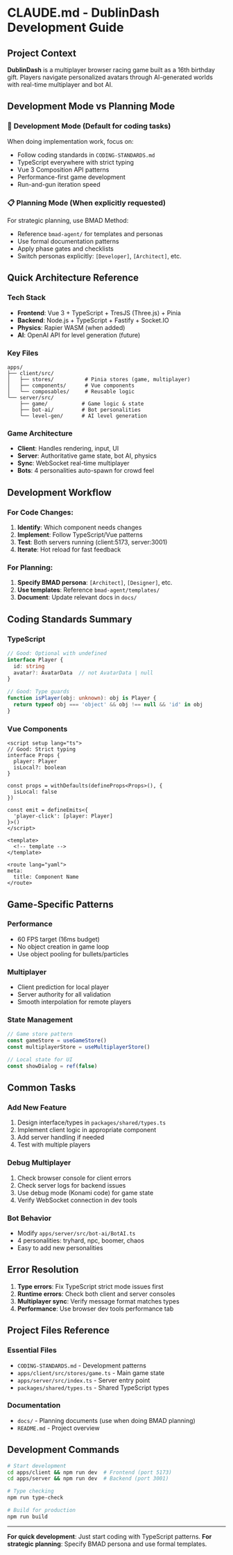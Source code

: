 # CLAUDE.md - DublinDash Development Guide

## Project Context

**DublinDash** is a multiplayer browser racing game built as a 16th birthday gift. Players navigate personalized avatars through AI-generated worlds with real-time multiplayer and bot AI.

## Development Mode vs Planning Mode

### 🚀 **Development Mode** (Default for coding tasks)
When doing implementation work, focus on:
- Follow coding standards in `CODING-STANDARDS.md`
- TypeScript everywhere with strict typing
- Vue 3 Composition API patterns
- Performance-first game development
- Run-and-gun iteration speed

### 📋 **Planning Mode** (When explicitly requested)
For strategic planning, use BMAD Method:
- Reference `bmad-agent/` for templates and personas
- Use formal documentation patterns
- Apply phase gates and checklists
- Switch personas explicitly: `[Developer]`, `[Architect]`, etc.

## Quick Architecture Reference

### Tech Stack
- **Frontend**: Vue 3 + TypeScript + TresJS (Three.js) + Pinia
- **Backend**: Node.js + TypeScript + Fastify + Socket.IO
- **Physics**: Rapier WASM (when added)
- **AI**: OpenAI API for level generation (future)

### Key Files
```
apps/
├── client/src/
│   ├── stores/          # Pinia stores (game, multiplayer)
│   ├── components/      # Vue components
│   └── composables/     # Reusable logic
└── server/src/
    ├── game/           # Game logic & state
    ├── bot-ai/         # Bot personalities
    └── level-gen/      # AI level generation
```

### Game Architecture
- **Client**: Handles rendering, input, UI
- **Server**: Authoritative game state, bot AI, physics
- **Sync**: WebSocket real-time multiplayer
- **Bots**: 4 personalities auto-spawn for crowd feel

## Development Workflow

### For Code Changes:
1. **Identify**: Which component needs changes
2. **Implement**: Follow TypeScript/Vue patterns
3. **Test**: Both servers running (client:5173, server:3001)
4. **Iterate**: Hot reload for fast feedback

### For Planning:
1. **Specify BMAD persona**: `[Architect]`, `[Designer]`, etc.
2. **Use templates**: Reference `bmad-agent/templates/`
3. **Document**: Update relevant docs in `docs/`

## Coding Standards Summary

### TypeScript
```typescript
// Good: Optional with undefined
interface Player {
  id: string
  avatar?: AvatarData  // not AvatarData | null
}

// Good: Type guards
function isPlayer(obj: unknown): obj is Player {
  return typeof obj === 'object' && obj !== null && 'id' in obj
}
```

### Vue Components
```vue
<script setup lang="ts">
// Good: Strict typing
interface Props {
  player: Player
  isLocal?: boolean
}

const props = withDefaults(defineProps<Props>(), {
  isLocal: false
})

const emit = defineEmits<{
  'player-click': [player: Player]
}>()
</script>

<template>
  <!-- template -->
</template>

<route lang="yaml">
meta:
  title: Component Name
</route>
```

## Game-Specific Patterns

### Performance
- 60 FPS target (16ms budget)
- No object creation in game loop
- Use object pooling for bullets/particles

### Multiplayer
- Client prediction for local player
- Server authority for all validation
- Smooth interpolation for remote players

### State Management
```typescript
// Game store pattern
const gameStore = useGameStore()
const multiplayerStore = useMultiplayerStore()

// Local state for UI
const showDialog = ref(false)
```

## Common Tasks

### Add New Feature
1. Design interface/types in `packages/shared/types.ts`
2. Implement client logic in appropriate component
3. Add server handling if needed
4. Test with multiple players

### Debug Multiplayer
1. Check browser console for client errors
2. Check server logs for backend issues
3. Use debug mode (Konami code) for game state
4. Verify WebSocket connection in dev tools

### Bot Behavior
- Modify `apps/server/src/bot-ai/BotAI.ts`
- 4 personalities: tryhard, npc, boomer, chaos
- Easy to add new personalities

## Error Resolution
1. **Type errors**: Fix TypeScript strict mode issues first
2. **Runtime errors**: Check both client and server consoles
3. **Multiplayer sync**: Verify message format matches types
4. **Performance**: Use browser dev tools performance tab

## Project Files Reference

### Essential Files
- `CODING-STANDARDS.md` - Development patterns
- `apps/client/src/stores/game.ts` - Main game state
- `apps/server/src/index.ts` - Server entry point
- `packages/shared/types.ts` - Shared TypeScript types

### Documentation
- `docs/` - Planning documents (use when doing BMAD planning)
- `README.md` - Project overview

## Development Commands
```bash
# Start development
cd apps/client && npm run dev  # Frontend (port 5173)
cd apps/server && npm run dev  # Backend (port 3001)

# Type checking
npm run type-check

# Build for production
npm run build
```

---

**For quick development**: Just start coding with TypeScript patterns.
**For strategic planning**: Specify BMAD persona and use formal templates.